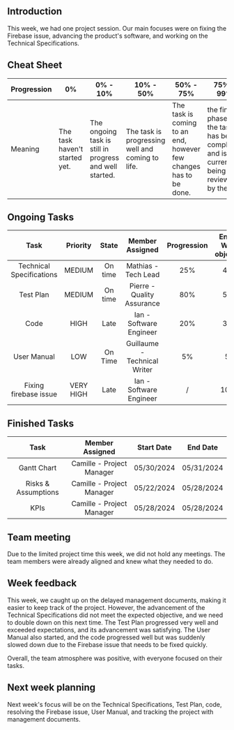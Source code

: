 ## Introduction

This week, we had one project session. Our main focuses were on fixing the Firebase issue, advancing the product's software, and working on the Technical Specifications.

## Cheat Sheet

| Progression | 0%                          | 0% - 10%                                                                      | 10% - 50% | 50% - 75% | 75% - 99% | 100% |
| ----------- | --------------------------- | --------------------------------------------------------------------------------------------------------------------------------------------- | --------------------------------------------------- | ------------------------------- | ------------------------------- | ------------------------------ |
| Meaning     | The task haven't started yet. | The ongoing task is still in progress and well started. | The task is progressing well and coming to life. | The task is coming to an end, however few changes has to be done. | the final phase of the task has been completed and is currently being reviewed by the QA.  | The task is entirely completed and integrated in the repository. |

## Ongoing Tasks

|           Task          |      Priority        | State   | Member Assigned                   | Progression | End Of Week objective  | Start Date |
| :----------------------:| :------------------: |:-------:|:--------------------------------: | :---------: | :--------------------: | :--------: |
| Technical Specifications| MEDIUM               | On time | Mathias - Tech Lead               | 25%         | 40%                    | 05/21/2024 |
| Test Plan               | MEDIUM               | On time | Pierre - Quality Assurance        | 80%         | 50%                    | 05/22/2024 |
| Code                    | HIGH                 | Late    | Ian - Software Engineer           | 20%         | 30%                    | 05/22/2024 |
| User Manual             | LOW                  | On Time | Guillaume - Technical Writer      | 5%          | 5%                     | 05/28/2024 |
| Fixing firebase issue   | VERY HIGH            | Late    | Ian - Software Engineer           | /           | 100%                   | 05/28/2024 |


## Finished Tasks

|          Task              | Member Assigned                  | Start Date |  End Date  |
| :---------------------:    | :------------------------------: | :--------: | :--------: |
| Gantt Chart                | Camille - Project Manager        | 05/30/2024 | 05/31/2024 |
| Risks & Assumptions        | Camille - Project Manager        | 05/22/2024 | 05/28/2024 |
| KPIs                       | Camille - Project Manager        | 05/28/2024 | 05/28/2024 |


## Team meeting

Due to the limited project time this week, we did not hold any meetings. The team members were already aligned and knew what they needed to do.

## Week feedback

This week, we caught up on the delayed management documents, making it easier to keep track of the project. However, the advancement of the Technical Specifications did not meet the expected objective, and we need to double down on this next time. The Test Plan progressed very well and exceeded expectations, and its advancement was satisfying. The User Manual also started, and the code progressed well but was suddenly slowed down due to the Firebase issue that needs to be fixed quickly.

Overall, the team atmosphere was positive, with everyone focused on their tasks.

## Next week planning

Next week's focus will be on the Technical Specifications, Test Plan, code, resolving the Firebase issue, User Manual, and tracking the project with management documents.